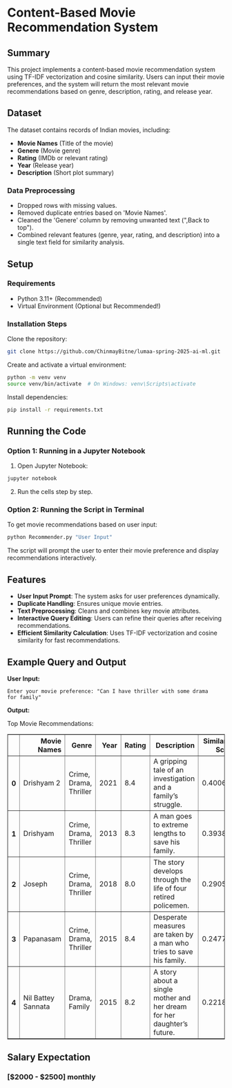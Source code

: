 # Content-Based Movie Recommendation System

## Summary

This project implements a content-based movie recommendation system using TF-IDF vectorization and cosine similarity. Users can input their movie preferences, and the system will return the most relevant movie recommendations based on genre, description, rating, and release year.

## Dataset

The dataset contains records of Indian movies, including:

- **Movie Names** (Title of the movie)
- **Genere** (Movie genre)
- **Rating** (IMDb or relevant rating)
- **Year** (Release year)
- **Description** (Short plot summary)

### Data Preprocessing

- Dropped rows with missing values.
- Removed duplicate entries based on 'Movie Names'.
- Cleaned the 'Genere' column by removing unwanted text (",Back to top").
- Combined relevant features (genre, year, rating, and description) into a single text field for similarity analysis.

## Setup

### Requirements

- Python 3.11+ (Recommended)
- Virtual Environment (Optional but Recommended!)

### Installation Steps

Clone the repository:

```bash
git clone https://github.com/ChinmayBitne/lumaa-spring-2025-ai-ml.git
```

Create and activate a virtual environment:

```bash
python -m venv venv
source venv/bin/activate  # On Windows: venv\Scripts\activate
```

Install dependencies:

```bash
pip install -r requirements.txt
```

## Running the Code

### Option 1: Running in a Jupyter Notebook

1. Open Jupyter Notebook:

```bash
jupyter notebook
```

2. Run the cells step by step.

### Option 2: Running the Script in Terminal

To get movie recommendations based on user input:

```bash
python Recommender.py "User Input"
```

The script will prompt the user to enter their movie preference and display recommendations interactively.

## Features

- **User Input Prompt**: The system asks for user preferences dynamically.
- **Duplicate Handling**: Ensures unique movie entries.
- **Text Preprocessing**: Cleans and combines key movie attributes.
- **Interactive Query Editing**: Users can refine their queries after receiving recommendations.
- **Efficient Similarity Calculation**: Uses TF-IDF vectorization and cosine similarity for fast recommendations.

## Example Query and Output

**User Input:**

```text
Enter your movie preference: "Can I have thriller with some drama for family"
```

**Output:**

Top Movie Recommendations:

<div>
<table border="1" class="dataframe">
  <thead>
    <tr style="text-align: right;">
      <th></th>
      <th>Movie Names</th>
      <th>Genre</th>
      <th>Year</th>
      <th>Rating</th>
      <th>Description</th>
      <th>Similarity Score</th>
    </tr>
  </thead>
  <tbody>
    <tr>
      <th>0</th>
      <td>Drishyam 2</td>
      <td>Crime, Drama, Thriller</td>
      <td>2021</td>
      <td>8.4</td>
      <td>A gripping tale of an investigation and a family’s struggle.</td>
      <td>0.400691</td>
    </tr>
    <tr>
      <th>1</th>
      <td>Drishyam</td>
      <td>Crime, Drama, Thriller</td>
      <td>2013</td>
      <td>8.3</td>
      <td>A man goes to extreme lengths to save his family.</td>
      <td>0.393829</td>
    </tr>
    <tr>
      <th>2</th>
      <td>Joseph</td>
      <td>Crime, Drama, Thriller</td>
      <td>2018</td>
      <td>8.0</td>
      <td>The story develops through the life of four retired policemen.</td>
      <td>0.290516</td>
    </tr>
    <tr>
      <th>3</th>
      <td>Papanasam</td>
      <td>Crime, Drama, Thriller</td>
      <td>2015</td>
      <td>8.4</td>
      <td>Desperate measures are taken by a man who tries to save his family.</td>
      <td>0.247727</td>
    </tr>
    <tr>
      <th>4</th>
      <td>Nil Battey Sannata</td>
      <td>Drama, Family</td>
      <td>2015</td>
      <td>8.2</td>
      <td>A story about a single mother and her dream for her daughter’s future.</td>
      <td>0.221899</td>
    </tr>
  </tbody>
</table>
</div>

## Salary Expectation

### [$2000 - $2500] monthly
